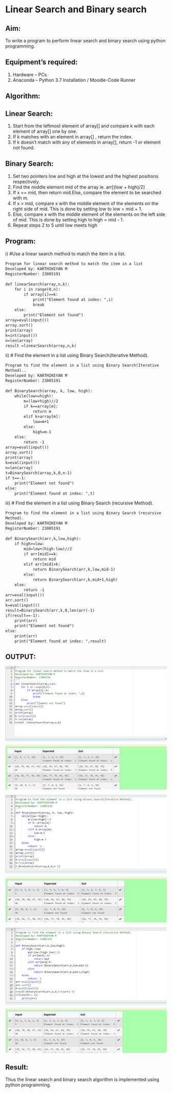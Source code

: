 # Linear Search and Binary search
## Aim:
To write a program to perform linear search and binary search using python programming.
## Equipment’s required:
1.	Hardware – PCs
2.	Anaconda – Python 3.7 Installation / Moodle-Code Runner
## Algorithm:
## Linear Search:
1.	Start from the leftmost element of array[] and compare k with each element of array[] one by one.
2.	If k matches with an element in array[] , return the index.
3.	If k doesn’t match with any of elements in array[], return -1 or element not found.
## Binary Search:
1.	Set two pointers low and high at the lowest and the highest positions respectively.
2.	Find the middle element mid of the array ie. arr[(low + high)/2]
3.	If x == mid, then return mid.Else, compare the element to be searched with m.
4.	If x > mid, compare x with the middle element of the elements on the right side of mid. This is done by setting low to low = mid + 1.
5.	Else, compare x with the middle element of the elements on the left side of mid. This is done by setting high to high = mid - 1.
6.	Repeat steps 2 to 5 until low meets high
## Program:
i)	#Use a linear search method to match the item in a list.
``````
Program for linear search method to match the item in a list
Developed by: KARTHIKEYAN M
RegisterNumber: 23005191

def linearSearch(array,n,k):
    for i in range(0,n):
        if array[i]==k:
            print("Element found at index: ",i)
            break
    else:
        print("Element not found")
array=eval(input())
array.sort()
print(array)
k=int(input())
n=len(array)
result =linearSearch(array,n,k)
``````


ii)	# Find the element in a list using Binary Search(Iterative Method).
``````
Program to find the element in a list using Binary Search(Iterative Method)..
Developed by: KARTHIKEYAN M
RegisterNumber: 23005191

def BinarySearch(array, k, low, high):
    while(low<=high):
        m=(low+high)//2
        if k==array[m]:
            return m
        elif k>array[m]:
            low=m+1
        else:
            high=m-1
    else:
        return -1
array=eval(input())
array.sort()
print(array)
k=eval(input())
n=len(array)
t=BinarySearch(array,k,0,n-1)
if t==-1:
    print("Element not found")
else:
    print("Element found at index: ",t)

``````
iii)	# Find the element in a list using Binary Search (recursive Method).
``````
Program to find the element in a list using Binary Search (recursive Method).
Developed by: KARTHIKEYAN M
RegisterNumber: 23005191

def BinarySearch(arr,k,low,high):
    if high>=low:
        mid=low+(high-low)//2
        if arr[mid]==k:
            return mid
        elif arr[mid]>k:
            return BinarySearch(arr,k,low,mid-1)
        else:
            return BinarySearch(arr,k,mid+1,high)
    else:
        return -1
arr=eval(input())
arr.sort()
k=eval(input())
result=BinarySearch(arr,k,0,len(arr)-1)
if(result==-1):
    print(arr)
    print("Element not found")
else:
    print(arr)
    print("Element found at index: ",result)
``````

## OUTPUT:
![OUTPUT1](/list.png)

![OUTPUT2](/iterative%20mode.png)

![OUTPUT3](/recursive%20mode.png)


## Result:
Thus the linear search and binary search algorithm is implemented using python programming.